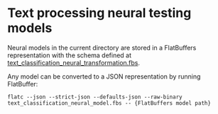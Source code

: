 # Text processing neural testing models

Neural models in the current directory are stored in a FlatBuffers representation with the schema defined at [text_classification_neural_transformation.fbs](//brave/components/brave_ads/core/internal/common/resources/flat/text_classification_neural_transformation.fbs).

Any model can be converted to a JSON representation by running FlatBuffer:

    flatc --json --strict-json --defaults-json --raw-binary text_classification_neural_model.fbs -- {FlatBuffers model path}
